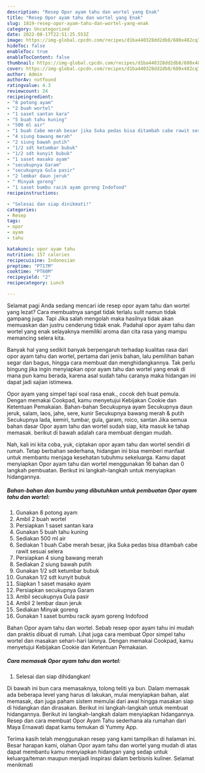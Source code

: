 ```yaml
---
description: "Resep Opor ayam tahu dan wortel yang Enak"
title: "Resep Opor ayam tahu dan wortel yang Enak"
slug: 1819-resep-opor-ayam-tahu-dan-wortel-yang-enak
category: Uncategorized
date: 2022-08-17T22:51:25.553Z
image: https://img-global.cpcdn.com/recipes/d1ba440328dd2db8/680x482cq70/opor-ayam-tahu-dan-wortel-foto-resep-utama.jpg
hideToc: false
enableToc: true
enableTocContent: false
thumbnail: https://img-global.cpcdn.com/recipes/d1ba440328dd2db8/680x482cq70/opor-ayam-tahu-dan-wortel-foto-resep-utama.jpg
cover: https://img-global.cpcdn.com/recipes/d1ba440328dd2db8/680x482cq70/opor-ayam-tahu-dan-wortel-foto-resep-utama.jpg
author: Admin
authorAv: notfound
ratingvalue: 4.3
reviewcount: 24
recipeingredient:
- "8 potong ayam"
- "2 buah wortel"
- "1 saset santan kara"
- "5 buah tahu kuning"
- "500 ml air"
- "1 buah Cabe merah besar jika Suka pedas bisa ditambah cabe rawit sesuai selera"
- "4 siung bawang merah"
- "2 siung bawah putih"
- "1/2 sdt ketumbar bubuk"
- "1/2 sdt kunyit bubuk"
- "1 saset masako ayam"
- "secukupnya Garam"
- "secukupnya Gula pasir"
- "2 lembar daun jeruk"
- " Minyak goreng"
- "1 saset bumbu racik ayam goreng Indofood"
recipeinstructions:

- "Selesai dan siap dinikmati!"
categories:
- Resep
tags:
- opor
- ayam
- tahu

katakunci: opor ayam tahu 
nutrition: 157 calories
recipecuisine: Indonesian
preptime: "PT17M"
cooktime: "PT60M"
recipeyield: "2"
recipecategory: Lunch

---
```



Selamat pagi Anda sedang mencari ide resep opor ayam tahu dan wortel yang lezat? Cara membuatnya sangat tidak terlalu sulit namun tidak gampang juga. Tapi Jika salah mengolah maka hasilnya tidak akan memuaskan dan justru cenderung tidak enak. Padahal opor ayam tahu dan wortel yang enak selayaknya memiliki aroma dan cita rasa yang mampu memancing selera kita.


Banyak hal yang sedikit banyak berpengaruh terhadap kualitas rasa dari opor ayam tahu dan wortel, pertama dari jenis bahan, lalu pemilihan bahan segar dan bagus, hingga cara membuat dan menghidangkannya. Tak perlu bingung jika ingin menyiapkan opor ayam tahu dan wortel yang enak di mana pun kamu berada, karena asal sudah tahu caranya maka hidangan ini dapat jadi sajian istimewa.

Opor ayam yang simpel tapi soal rasa enak., cocok deh buat pemula. Dengan memakai Cookpad, kamu menyetujui Kebijakan Cookie dan Ketentuan Pemakaian. Bahan-bahan Secukupnya ayam Secukupnya daun jeruk, salam, laos, jahe, sere, kunir Secukupnya bawang merah &amp; putih Secukupnya lada, kemiri, tumbar, gula, garam, roico, santan Jika semua bahan dasar Opor ayam tahu dan wortel sudah siap, kita masuk ke tahap memasak. berikut di bawah adalah cara membuat dengan mudah.


Nah, kali ini kita coba, yuk, ciptakan opor ayam tahu dan wortel sendiri di rumah. Tetap berbahan sederhana, hidangan ini bisa memberi manfaat untuk membantu menjaga kesehatan tubuhmu sekeluarga. Kamu dapat menyiapkan Opor ayam tahu dan wortel menggunakan 16 bahan dan 0 langkah pembuatan. Berikut ini langkah-langkah untuk menyiapkan hidangannya.

<!--inarticleads1-->

##### Bahan-bahan dan bumbu yang dibutuhkan untuk pembuatan Opor ayam tahu dan wortel:

1. Gunakan 8 potong ayam
1. Ambil 2 buah wortel
1. Persiapkan 1 saset santan kara
1. Gunakan 5 buah tahu kuning
1. Sediakan 500 ml air
1. Sediakan 1 buah Cabe merah besar, jika Suka pedas bisa ditambah cabe rawit sesuai selera
1. Persiapkan 4 siung bawang merah
1. Sediakan 2 siung bawah putih
1. Gunakan 1/2 sdt ketumbar bubuk
1. Gunakan 1/2 sdt kunyit bubuk
1. Siapkan 1 saset masako ayam
1. Persiapkan secukupnya Garam
1. Ambil secukupnya Gula pasir
1. Ambil 2 lembar daun jeruk
1. Sediakan  Minyak goreng
1. Gunakan 1 saset bumbu racik ayam goreng Indofood


Bahan Opor ayam tahu dan wortel. Sebab resep opor ayam tahu ini mudah dan praktis dibuat di rumah. Lihat juga cara membuat Opor simpel tahu wortel dan masakan sehari-hari lainnya. Dengan memakai Cookpad, kamu menyetujui Kebijakan Cookie dan Ketentuan Pemakaian. 

<!--inarticleads2-->

##### Cara memasak Opor ayam tahu dan wortel:


1. Selesai dan siap dihidangkan!

Di bawah ini bun cara memasaknya, tolong teliti ya bun. Dalam memasak ada beberapa level yang harus di lakukan, mulai menyiapkan bahan, alat memasak, dan juga paham sistem memulai dari awal hingga masakan siap di hidangkan dan dirasakan. Berikut ini langkah-langkah untuk membuat hidangannya. Berikut ini langkah-langkah dalam menyiapkan hidangannya. Resep dan cara membuat Opor Ayam Tahu sederhana ala rumahan dari Maya Ernawati dapat kamu temukan di Yummy App. 

Terima kasih telah menggunakan resep yang kami tampilkan di halaman ini. Besar harapan kami, olahan Opor ayam tahu dan wortel yang mudah di atas dapat membantu kamu menyiapkan hidangan yang sedap untuk keluarga/teman maupun menjadi inspirasi dalam berbisnis kuliner. Selamat menikmati

